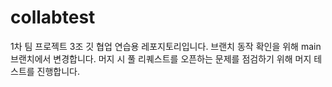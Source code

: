 # collabtest
1차 팀 프로젝트 3조 깃 협업 연습용 레포지토리입니다.
브랜치 동작 확인을 위해 main 브랜치에서 변경합니다.
머지 시 풀 리퀘스트를 오픈하는 문제를 점검하기 위해 머지 테스트를 진행합니다.